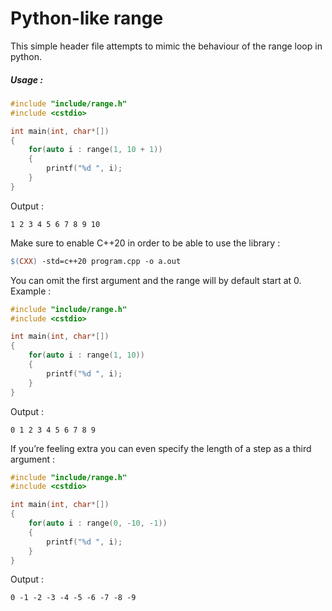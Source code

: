 # Python-like range
This simple header file attempts to mimic the behaviour of the range loop in python.

##### Usage :
```cpp
#include "include/range.h"
#include <cstdio>

int main(int, char*[])
{
    for(auto i : range(1, 10 + 1))
    {
        printf("%d ", i);
    }
}
```
Output :
```
1 2 3 4 5 6 7 8 9 10 
```
Make sure to enable C++20 in order to be able to use the library :
```makefile
$(CXX) -std=c++20 program.cpp -o a.out
```
You can omit the first argument and the range will by default start at 0.
Example : 
```cpp
#include "include/range.h"
#include <cstdio>

int main(int, char*[])
{
    for(auto i : range(1, 10))
    {
        printf("%d ", i);
    }
}
```
Output :
```
0 1 2 3 4 5 6 7 8 9
```

If you’re feeling extra you can even specify the length of a step as a third argument :
```cpp
#include "include/range.h"
#include <cstdio>

int main(int, char*[])
{
    for(auto i : range(0, -10, -1))
    {
        printf("%d ", i);
    }
}
```
Output :
```
0 -1 -2 -3 -4 -5 -6 -7 -8 -9
```
